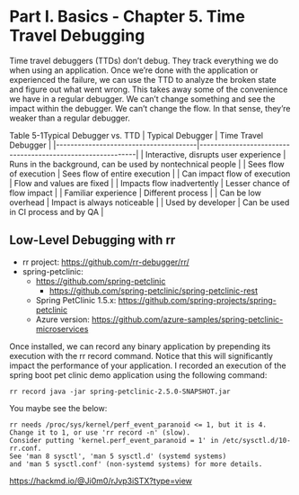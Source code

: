 # Part I. Basics - Chapter 5. Time Travel Debugging

Time travel debuggers (TTDs) don’t debug. They track everything we do when using an application. Once we’re done with the application or experienced the failure, we can use the TTD to analyze the broken state and figure out what went wrong. This takes away some of the convenience we have in a regular debugger. We can’t change something and see the impact within the debugger. We can’t change the flow. In that sense, they’re weaker than a regular debugger.
 

 Table 5-1Typical Debugger vs. TTD
| Typical Debugger                      | Time Travel Debugger                                       |
|---------------------------------------|------------------------------------------------------------|
| Interactive, disrupts user experience | Runs in the background, can be used by nontechnical people |
| Sees flow of execution                | Sees flow of entire execution                              |
| Can impact flow of execution          | Flow and values are fixed                                  |
| Impacts flow inadvertently            | Lesser chance of flow impact                               |
| Familiar experience                   | Different process                                          |
| Can be low overhead                   | Impact is always noticeable                                |
| Used by developer                     | Can be used in CI process and by QA                        |

 ## Low-Level Debugging with rr
 * rr project: https://github.com/rr-debugger/rr/
 * spring-petclinic: 
   * https://github.com/spring-petclinic
     * https://github.com/spring-petclinic/spring-petclinic-rest
   * Spring PetClinic 1.5.x: https://github.com/spring-projects/spring-petclinic
   * Azure version: https://github.com/azure-samples/spring-petclinic-microservices

 Once installed, we can record any binary application by prepending its execution with the rr record command. Notice that this will significantly impact the performance of your application. I recorded an execution of the spring boot pet clinic demo application using the following command:

```shell
rr record java -jar spring-petclinic-2.5.0-SNAPSHOT.jar
```
You maybe see the below:
```
rr needs /proc/sys/kernel/perf_event_paranoid <= 1, but it is 4.
Change it to 1, or use 'rr record -n' (slow).
Consider putting 'kernel.perf_event_paranoid = 1' in /etc/sysctl.d/10-rr.conf.
See 'man 8 sysctl', 'man 5 sysctl.d' (systemd systems)
and 'man 5 sysctl.conf' (non-systemd systems) for more details.

```
https://hackmd.io/@Ji0m0/rJvp3iSTX?type=view
  